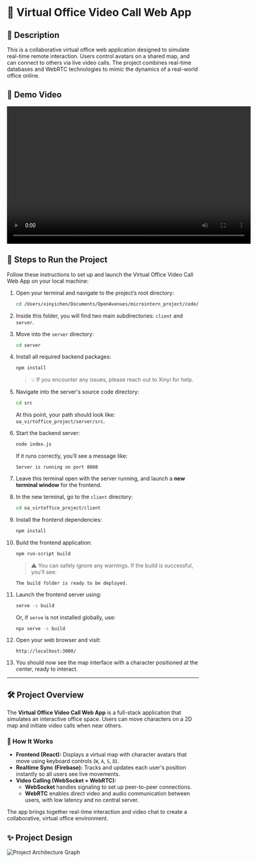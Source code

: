 # 🏢 Virtual Office Video Call Web App

## 📌 Description
This is a collaborative virtual office web application designed to simulate real-time remote interaction. Users control avatars on a shared map, and can connect to others via live video calls. The project combines real-time databases and WebRTC technologies to mimic the dynamics of a real-world office online.

## 🎥 Demo Video

<video width="640" height="360" controls>
  <source src="docs/OpenAvenues_Demo_Video.mp4" type="video/mp4">
  Your browser does not support the video tag.
</video>

## 🚀 Steps to Run the Project

Follow these instructions to set up and launch the Virtual Office Video Call Web App on your local machine:

1. Open your terminal and navigate to the project’s root directory:
   ```bash
   cd /Users/xinyichen/Documents/OpenAvenues/microintern_project/code/oa_virtoffice_project
   ```

2. Inside this folder, you will find two main subdirectories: `client` and `server`.

3. Move into the `server` directory:
   ```bash
   cd server
   ```

4. Install all required backend packages:
   ```bash
   npm install
   ```
   > 💡 If you encounter any issues, please reach out to Xinyi for help.

5. Navigate into the server's source code directory:
   ```bash
   cd src
   ```
   At this point, your path should look like: `oa_virtoffice_project/server/src`.

6. Start the backend server:
   ```bash
   node index.js
   ```
   If it runs correctly, you’ll see a message like:
   ```
   Server is running on port 8080
   ```

7. Leave this terminal open with the server running, and launch a **new terminal window** for the frontend.

8. In the new terminal, go to the `client` directory:
   ```bash
   cd oa_virtoffice_project/client
   ```

9. Install the frontend dependencies:
   ```bash
   npm install
   ```

10. Build the frontend application:
    ```bash
    npm run-script build
    ```
    > ⚠️ You can safely ignore any warnings. If the build is successful, you’ll see:
    ```
    The build folder is ready to be deployed.
    ```

11. Launch the frontend server using:
    ```bash
    serve -s build
    ```
    Or, if `serve` is not installed globally, use:
    ```bash
    npx serve -s build
    ```

12. Open your web browser and visit:
    ```
    http://localhost:3000/
    ```

13. You should now see the map interface with a character positioned at the center, ready to interact.

---

## 🛠️ Project Overview

The **Virtual Office Video Call Web App** is a full-stack application that simulates an interactive office space. Users can move characters on a 2D map and initiate video calls when near others.

### 🧩 How It Works

- **Frontend (React):** Displays a virtual map with character avatars that move using keyboard controls (`W`, `A`, `S`, `D`).
- **Realtime Sync (Firebase):** Tracks and updates each user's position instantly so all users see live movements.
- **Video Calling (WebSocket + WebRTC):**
  - **WebSocket** handles signaling to set up peer-to-peer connections.
  - **WebRTC** enables direct video and audio communication between users, with low latency and no central server.

The app brings together real-time interaction and video chat to create a collaborative, virtual office environment.

## ✨ Project Design

![Project Architecture Graph]("docs\Graph.png")